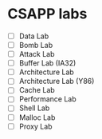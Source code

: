 # CSAPP labs

- [ ] Data Lab 
- [ ] Bomb Lab 
- [ ] Attack Lab 
- [ ] Buffer Lab (IA32) 
- [ ] Architecture Lab 
- [ ] Architecture Lab (Y86) 
- [ ] Cache Lab
- [ ] Performance Lab 
- [ ] Shell Lab 
- [ ] Malloc Lab 
- [ ] Proxy Lab 